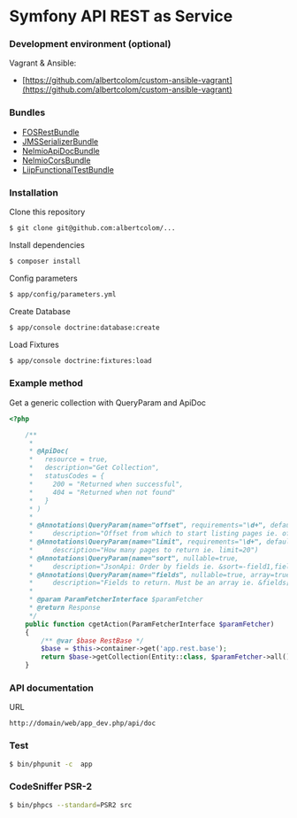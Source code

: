 Symfony API REST as Service
===========================

### Development environment (optional)
Vagrant & Ansible:

- [https://github.com/albertcolom/custom-ansible-vagrant](https://github.com/albertcolom/custom-ansible-vagrant)


### Bundles
- [FOSRestBundle](https://github.com/FriendsOfSymfony/FOSRestBundle)
- [JMSSerializerBundle](https://github.com/schmittjoh/JMSSerializerBundle)
- [NelmioApiDocBundle](https://github.com/nelmio/NelmioApiDocBundle)
- [NelmioCorsBundle](https://github.com/nelmio/NelmioCorsBundle)
- [LiipFunctionalTestBundle](https://github.com/liip/LiipFunctionalTestBundle)

### Installation
Clone this repository
```sh
$ git clone git@github.com:albertcolom/...
```
Install dependencies
```sh
$ composer install
```
Config parameters
```sh
$ app/config/parameters.yml
```
Create Database
```sh
$ app/console doctrine:database:create
```
Load Fixtures
```sh
$ app/console doctrine:fixtures:load
``` 

### Example method
Get a generic collection with QueryParam and ApiDoc
```php
<?php

    /**
     *
     * @ApiDoc(
     *   resource = true,
     *   description="Get Collection",
     *   statusCodes = {
     *     200 = "Returned when successful",
     *     404 = "Returned when not found"
     *   }
     * )
     *
     * @Annotations\QueryParam(name="offset", requirements="\d+", default=0, nullable=true,
     *     description="Offset from which to start listing pages ie. offset=1")
     * @Annotations\QueryParam(name="limit", requirements="\d+", default=20,
     *     description="How many pages to return ie. limit=20")
     * @Annotations\QueryParam(name="sort", nullable=true,
     *     description="JsonApi: Order by fields ie. &sort=-field1,field2 (-field1: DESC | field2: ASC)")
     * @Annotations\QueryParam(name="fields", nullable=true, array=true,
     *     description="Fields to return. Must be an array ie. &fields[entityA]=id,name&fields[entityB]=id")
     *
     * @param ParamFetcherInterface $paramFetcher
     * @return Response
     */
    public function cgetAction(ParamFetcherInterface $paramFetcher)
    {
        /** @var $base RestBase */
        $base = $this->container->get('app.rest.base');
        return $base->getCollection(Entity::class, $paramFetcher->all());
    }
``` 

### API documentation
URL
```
http://domain/web/app_dev.php/api/doc
``` 

### Test
```sh
$ bin/phpunit -c  app
```

### CodeSniffer PSR-2
```sh
$ bin/phpcs --standard=PSR2 src
```